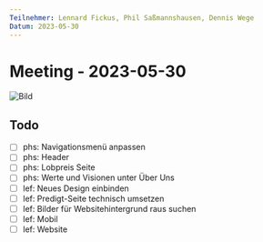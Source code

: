 ```yaml
---
Teilnehmer: Lennard Fickus, Phil Saßmannshausen, Dennis Wege
Datum: 2023-05-30
---
```

# Meeting - 2023-05-30

![Bild](https://www.pexels.com/de-de/foto/szenische-ansicht-des-ozeans-wahrend-des-tages-2707645/)

## Todo

- [ ] phs: Navigationsmenü anpassen
- [ ] phs: Header
- [ ] phs: Lobpreis Seite
- [ ] phs: Werte und Visionen unter Über Uns
- [ ] lef: Neues Design einbinden
- [ ] lef: Predigt-Seite technisch umsetzen
- [ ] lef: Bilder für Websitehintergrund raus suchen
- [ ] lef: Mobil
- [ ] lef: Website
